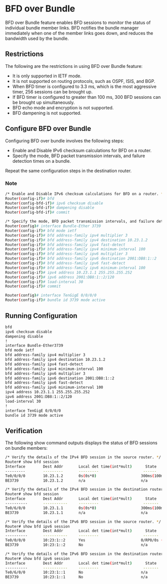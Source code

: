 # BFD over Bundle

BFD over Bundle feature enables BFD sessions to monitor the status of individual bundle member links. BFD notifies the bundle manager immediately when one of the member links goes down, and reduces the bandwidth used by the bundle.

## Restrictions

The following are the restrictions in using BFD over Bundle feature:

- It is only supported in IETF mode.
- It is not supported on routing protocols, such as OSPF, ISIS, and BGP.
- When BFD timer is configured to 3.3 ms, which is the most aggressive timer, 256 sessions can be brought up.
- If BFD timer is configured to greater than 100 ms, 300 BFD sessions can be brought up simultaneously.
- BFD echo mode and encryption is not supported.
- BFD dampening is not supported.

## Configure BFD over Bundle

Configuring BFD over bundle involves the following steps:

- Enable and Disable IPv6 checksum calculations for BFD on a router.
- Specify the mode, BFD packet transmission intervals, and failure detection times on a bundle.

Repeat the same configuration steps in the destination router.

### Note

```bash
/* Enable and Disable IPv6 checksum calculations for BFD on a router. */
Router(config-if)# bfd
Router(config-bfd-if)# ipv6 checksum disable
Router(config-bfd-if)# dampening disable
Router(config-bfd-if)# commit

/* Specify the mode, BFD packet transmission intervals, and failure detection times on a bundle */
Router(config)# interface Bundle-Ether 3739
Router(config-if)# bfd mode ietf
Router(config-if)# bfd address-family ipv4 multiplier 3
Router(config-if)# bfd address-family ipv4 destination 10.23.1.2
Router(config-if)# bfd address-family ipv4 fast-detect
Router(config-if)# bfd address-family ipv4 minimum-interval 100
Router(config-if)# bfd address-family ipv6 multiplier 3
Router(config-if)# bfd address-family ipv6 destination 2001:DB8:1::2
Router(config-if)# bfd address-family ipv6 fast-detect
Router(config-if)# bfd address-family ipv6 minimum-interval 100
Router(config-if)# ipv4 address 10.23.1.1 255.255.255.252
Router(config-if)# ipv6 address 2001:DB8:1::2/120
Router(config-if)# load-interval 30
Router(config-if)# commit

Router(config)# interface TenGigE 0/0/0/0
Router(config-if)# bundle id 3739 mode active
```

## Running Configuration

```bash
bfd
ipv6 checksum disable
dampening disable
!
interface Bundle-Ether3739
bfd mode ietf
bfd address-family ipv4 multiplier 3
bfd address-family ipv4 destination 10.23.1.2
bfd address-family ipv4 fast-detect
bfd address-family ipv4 minimum-interval 100
bfd address-family ipv6 multiplier 3
bfd address-family ipv6 destination 2001:DB8:1::2
bfd address-family ipv6 fast-detect
bfd address-family ipv6 minimum-interval 100
ipv4 address 10.23.1.1 255.255.255.252
ipv6 address 2001:DB8:1::2/120
load-interval 30
!
interface TenGigE 0/0/0/0
bundle id 3739 mode active
```

## Verification

The following show command outputs displays the status of BFD sessions on bundle members:

```bash
/* Verify the details of the IPv4 BFD session in the source router. */
Router# show bfd session
Interface        Dest Addr       Local det time(int*mult)      State       Echo        Async       H/W        NPU
---------        ---------       ---------                    ------      -----       -----       ---        ---
Te0/0/0/0        10.23.1.2       0s(0s*0)                    300ms(100ms*3) UP        Yes         0/RP0/CPU0
BE3739           10.23.1.2       n/a                         n/a          UP          No          n/a

/* Verify the details of the IPv4 BFD session in the destination router. */
Router# show bfd session
Interface        Dest Addr       Local det time(int*mult)      State       Echo        Async       H/W        NPU
----------       -----------     ---------                    -------     -----       -----       ---        ---
Te0/6/0/0        10.23.1.1       0s(0s*0)                    300ms(100ms*3) UP        No          n/a
BE3739           10.23.1.1       n/a                         n/a          UP          No          n/a

/* Verify the details of the IPv6 BFD session in the source router. */
Router# show bfd ipv6 session
Interface        Dest Addr       Local det time(int*mult)      State       H/W        NPU        Echo        Async
----------       -----------     ---------                    -------     ---        ---        ----        ----
Te0/0/0/0        10:23:1::2      Yes                         0/RP0/0s (0s*0) 00ms(100ms*3) UP        ------      ----
BE3739           10:23:1::2      No                          n/a          n/a        n/a        UP

/* Verify the details of the IPv6 BFD session in the destination router. */
Router# show bfd ipv6 session
Interface        Dest Addr       Local det time(int*mult)      State       H/W        NPU        Echo        Async
----------       -----------     ---------                    -------     ---        ---        ----        ----
Te0/6/0/0        10:23:1::1      No                          n/a         0s(0s*0)   300ms(100ms*3) UP
BE3739           10:23:1::1      No                          n/a         n/a        n/a        UP
```